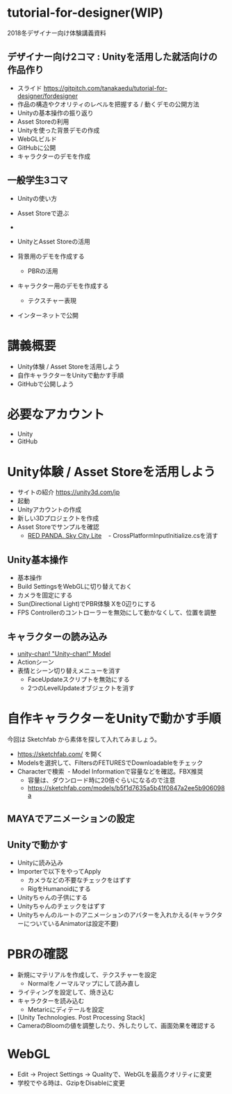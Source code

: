 # tutorial-for-designer(WIP)
2018冬デザイナー向け体験講義資料

## デザイナー向け2コマ : Unityを活用した就活向けの作品作り
- スライド https://gitpitch.com/tanakaedu/tutorial-for-designer/fordesigner
- 作品の構造やクオリティのレベルを把握する / 動くデモの公開方法
- Unityの基本操作の振り返り
- Asset Storeの利用
- Unityを使った背景デモの作成
- WebGLビルド
- GitHubに公開
- キャラクターのデモを作成

## 一般学生3コマ
- Unityの使い方
- Asset Storeで遊ぶ
- 

- UnityとAsset Storeの活用
- 背景用のデモを作成する
  - PBRの活用
- キャラクター用のデモを作成する
  - テクスチャー表現
- インターネットで公開

# 講義概要
- Unity体験 / Asset Storeを活用しよう
- 自作キャラクターをUnityで動かす手順
- GitHubで公開しよう

# 必要なアカウント
- Unity
- GitHub

# Unity体験 / Asset Storeを活用しよう
- サイトの紹介 https://unity3d.com/jp
- 起動
- Unityアカウントの作成
- 新しい3Dプロジェクトを作成
- Asset Storeでサンプルを確認
  - [RED PANDA. Sky City Lite](http://u3d.as/vPD)
    - CrossPlatformInputInitialize.csを消す

## Unity基本操作
- 基本操作
- Build SettingsをWebGLに切り替えておく
- カメラを固定にする
- Sun(Directional Light)でPBR体験 Xを0辺りにする
- FPS Controllerのコントローラーを無効にして動かなくして、位置を調整

## キャラクターの読み込み
- [unity-chan! "Unity-chan!" Model](https://assetstore.unity.com/publishers/7659)
- Actionシーン
- 表情とシーン切り替えメニューを消す
  - FaceUpdateスクリプトを無効にする
  - 2つのLevelUpdateオブジェクトを消す

# 自作キャラクターをUnityで動かす手順
今回は Sketchfab から素体を探して入れてみましょう。

- https://sketchfab.com/ を開く
- Modelsを選択して、FiltersのFETURESでDownloadableをチェック
- Characterで検索
  - Model Informationで容量などを確認。FBX推奨
  - 容量は、ダウンロード時に20倍ぐらいになるので注意
  - https://sketchfab.com/models/b5f1d7635a5b41f0847a2ee5b906098a

## MAYAでアニメーションの設定


## Unityで動かす
- Unityに読み込み
- Importerで以下をやってApply
  - カメラなどの不要なチェックをはずす
  - RigをHumanoidにする
- Unityちゃんの子供にする
- Unityちゃんのチェックをはずす
- Unityちゃんのルートのアニメーションのアバターを入れかえる(キャラクターについているAnimatorは設定不要)

# PBRの確認
- 新規にマテリアルを作成して、テクスチャーを設定
  - Normalをノーマルマップにして読み直し
- ライティングを設定して、焼き込む
- キャラクターを読み込む
  - Metaricにディテールを設定
- [Unity Technologies. Post Processing Stack]
- CameraのBloomの値を調整したり、外したりして、画面効果を確認する

# WebGL
- Edit -> Project Settings -> Qualityで、WebGLを最高クオリティに変更
- 学校でやる時は、GzipをDisableに変更

